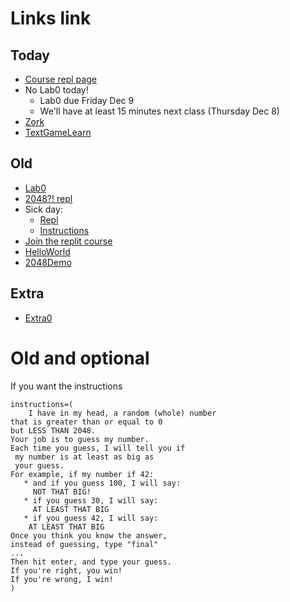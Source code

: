 # Links link

## Today
* [Course repl page](https://replit.com/team/CS9-Block2-2223)
* No Lab0 today!
  * Lab0 due Friday Dec 9
  * We'll have at least 15 minutes next class (Thursday Dec 8)
* [Zork](http://www.web-adventures.org/cgi-bin/webfrotz?s=ZorkDungeon)
* [TextGameLearn](https://replit.com/team/CS9-Block2-2223/TextGameLearn)

## Old
* [Lab0](https://replit.com/team/CS9-Block2-2223/Lab0AreaCalc)
* [2048?! repl](https://replit.com/team/CS9-Block2-2223/2048) 
* Sick day: 
    - [Repl](https://replit.com/team/CS9-Block2-2223/1010)
    - [Instructions](https://docs.google.com/document/d/1YM1BvylVc83LdTTyuVw-0j_n9ECo5_G9Xx8_HshDZOU/edit?usp=sharing)
* [Join the replit course](https://replit.com/teams/join/ybrqajqhsnsjyvjjreekdizbjvjqobrp-CS9-Block2-2223)
* [HelloWorld](https://replit.com/team/CS9-Block2-2223/HelloWorld)
* [2048Demo](https://replit.com/@mrDonoghue/demo)

## Extra
* [Extra0](TODO)


# Old and optional

If you want the instructions
```
instructions=(
    I have in my head, a random (whole) number
that is greater than or equal to 0
but LESS THAN 2048.
Your job is to guess my number.
Each time you guess, I will tell you if 
 my number is at least as big as
 your guess.
For example, if my number if 42:
   * and if you guess 100, I will say:
     NOT THAT BIG!
   * if you guess 30, I will say:
     AT LEAST THAT BIG
   * if you guess 42, I will say:
    AT LEAST THAT BIG
Once you think you know the answer,
instead of guessing, type "final"
...
Then hit enter, and type your guess.
If you're right, you win!
If you're wrong, I win!
)
```